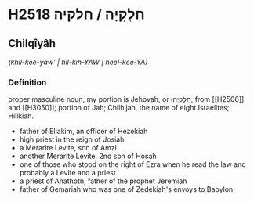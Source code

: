 # H2518 חִלְקִיָּה / חלקיה

## Chilqîyâh

_(khil-kee-yaw' | hil-kih-YAW | heel-kee-YA)_

### Definition

proper masculine noun; my portion is Jehovah; or חִלְקִיָּהוּ; from [[H2506]] and [[H3050]]; portion of Jah; Chilhijah, the name of eight Israelites; Hillkiah.

- father of Eliakim, an officer of Hezekiah
- high priest in the reign of Josiah
- a Merarite Levite, son of Amzi
- another Merarite Levite, 2nd son of Hosah
- one of those who stood on the right of Ezra when he read the law and probably a Levite and a priest
- a priest of Anathoth, father of the prophet Jeremiah
- father of Gemariah who was one of Zedekiah's envoys to Babylon
